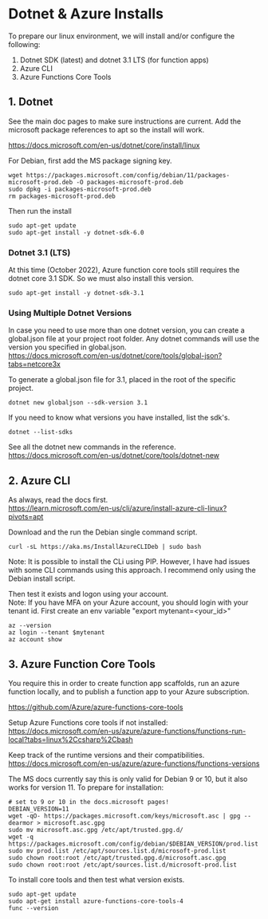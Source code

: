 # Dotnet & Azure Installs
To prepare our linux environment, we will install and/or configure the following:
1. Dotnet SDK (latest) and dotnet 3.1 LTS (for function apps)
2. Azure CLI
3. Azure Functions Core Tools


## 1. Dotnet
See the main doc pages to make sure instructions are current.  Add the microsoft package references to apt so the install will work.   
  
https://docs.microsoft.com/en-us/dotnet/core/install/linux

For Debian, first add the MS package signing key.
```
wget https://packages.microsoft.com/config/debian/11/packages-microsoft-prod.deb -O packages-microsoft-prod.deb
sudo dpkg -i packages-microsoft-prod.deb
rm packages-microsoft-prod.deb
```
Then run the install
```
sudo apt-get update 
sudo apt-get install -y dotnet-sdk-6.0
```

### Dotnet 3.1 (LTS)
At this time (October 2022), Azure function core tools still requires the dotnet core 3.1 SDK.  So we must also install this version.
```
sudo apt-get install -y dotnet-sdk-3.1
```

### Using Multiple Dotnet Versions
In case you need to use more than one dotnet version, you can create a global.json file at your project root folder.  Any dotnet commands will use the version you specified in global.json.  
https://docs.microsoft.com/en-us/dotnet/core/tools/global-json?tabs=netcore3x

To generate a global.json file for 3.1, placed in the root of the specific project.  
```
dotnet new globaljson --sdk-version 3.1
```

If you need to know what versions you have installed, list the sdk's.
```
dotnet --list-sdks
```
See all the dotnet new commands in the reference.  
https://docs.microsoft.com/en-us/dotnet/core/tools/dotnet-new


## 2. Azure CLI
As always, read the docs first.  
https://learn.microsoft.com/en-us/cli/azure/install-azure-cli-linux?pivots=apt

Download and the run the Debian single command script.
```
curl -sL https://aka.ms/InstallAzureCLIDeb | sudo bash
```
Note: It is possible to install the CLi using PIP.  However, I have had issues with some CLI commands using this approach.  I recommend only using the Debian install script.  

Then test it exists and logon using your account.  
Note: If you have MFA on your Azure account, you should login with your tenant id. First create an env variable "export mytenant=<your_id>"  
```
az --version
az login --tenant $mytenant
az account show
```


## 3. Azure Function Core Tools
You require this in order to create function app scaffolds, run an azure function locally, and to publish a function app to your Azure subscription.

https://github.com/Azure/azure-functions-core-tools

Setup Azure Functions core tools if not installed:  
https://docs.microsoft.com/en-us/azure/azure-functions/functions-run-local?tabs=linux%2Ccsharp%2Cbash

Keep track of the runtime versions and their compatibilities.  
https://docs.microsoft.com/en-us/azure/azure-functions/functions-versions

The MS docs currently say this is only valid for Debian 9 or 10, but it also works for version 11.  To prepare for installation:
```
# set to 9 or 10 in the docs.microsoft pages!
DEBIAN_VERSION=11
wget -qO- https://packages.microsoft.com/keys/microsoft.asc | gpg --dearmor > microsoft.asc.gpg
sudo mv microsoft.asc.gpg /etc/apt/trusted.gpg.d/
wget -q https://packages.microsoft.com/config/debian/$DEBIAN_VERSION/prod.list
sudo mv prod.list /etc/apt/sources.list.d/microsoft-prod.list
sudo chown root:root /etc/apt/trusted.gpg.d/microsoft.asc.gpg
sudo chown root:root /etc/apt/sources.list.d/microsoft-prod.list
```

To install core tools and then test what version exists.
```
sudo apt-get update
sudo apt-get install azure-functions-core-tools-4
func --version
```
